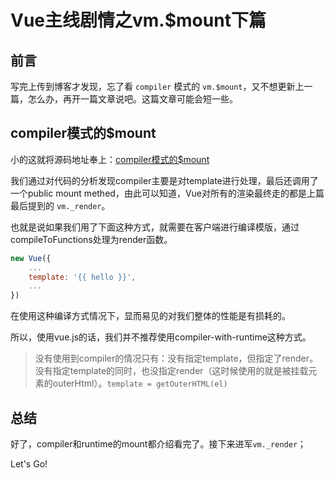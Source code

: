 # Vue主线剧情之vm.$mount下篇

## 前言
写完上传到博客才发现，忘了看 ```compiler``` 模式的 ```vm.$mount```，又不想更新上一篇，怎么办，再开一篇文章说吧。这篇文章可能会短一些。

## compiler模式的$mount
小的这就将源码地址奉上：[compiler模式的$mount](https://github.com/vuejs/vue/blob/6fe07ebf5ab3fea1860c59fe7cdd2ec1b760f9b0/src/platforms/web/entry-runtime-with-compiler.js#L17-L83)

我们通过对代码的分析发现compiler主要是对template进行处理，最后还调用了一个public mount methed，由此可以知道，Vue对所有的渲染最终走的都是上篇最后提到的 ```vm._render```。

也就是说如果我们用了下面这种方式，就需要在客户端进行编译模版，通过compileToFunctions处理为render函数。
```javascript
new Vue({
    ...
    template: '{{ hello }}',
    ...
})
```

在使用这种编译方式情况下，显而易见的对我们整体的性能是有损耗的。

所以，使用vue.js的话，我们并不推荐使用compiler-with-runtime这种方式。

> 没有使用到compiler的情况只有：没有指定template，但指定了render。没有指定template的同时，也没指定render（这时候使用的就是被挂载元素的outerHtml）。```template = getOuterHTML(el)```

## 总结
好了，compiler和runtime的mount都介绍看完了。接下来进军```vm._render```；

Let's Go!

